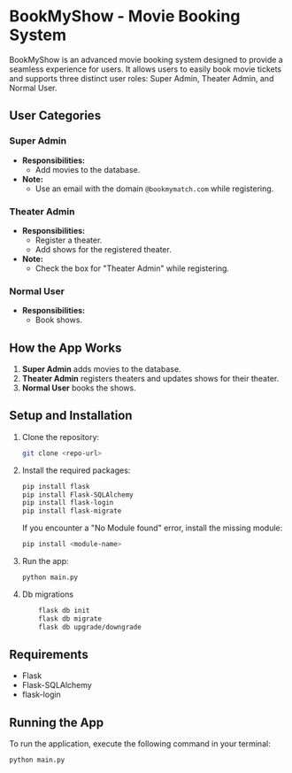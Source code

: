 # BookMyShow - Movie Booking System

BookMyShow is an advanced movie booking system designed to provide a seamless experience for users. It allows users to easily book movie tickets and supports three distinct user roles: Super Admin, Theater Admin, and Normal User.

## User Categories

### Super Admin
- **Responsibilities:**
  - Add movies to the database.
- **Note:**
  - Use an email with the domain `@bookmymatch.com` while registering.

### Theater Admin
- **Responsibilities:**
  - Register a theater.
  - Add shows for the registered theater.
- **Note:**
  - Check the box for "Theater Admin" while registering.

### Normal User
- **Responsibilities:**
  - Book shows.

## How the App Works
1. **Super Admin** adds movies to the database.
2. **Theater Admin** registers theaters and updates shows for their theater.
3. **Normal User** books the shows.

## Setup and Installation

1. Clone the repository:
    ```bash
    git clone <repo-url>
    ```
2. Install the required packages:
    ```bash
    pip install flask
    pip install Flask-SQLAlchemy
    pip install flask-login
    pip install flask-migrate
    ```
   If you encounter a "No Module found" error, install the missing module:
    ```bash
    pip install <module-name>
    ```
3. Run the app:
    ```bash
    python main.py
    ```

4. Db migrations
    ``` bash
        flask db init
        flask db migrate
        flask db upgrade/downgrade
    ```

## Requirements
- Flask
- Flask-SQLAlchemy
- flask-login

## Running the App
To run the application, execute the following command in your terminal:
```bash
python main.py

